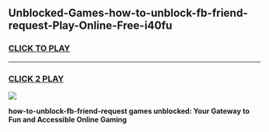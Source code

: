 
## Unblocked-Games-how-to-unblock-fb-friend-request-Play-Online-Free-i40fu
<h3>
<a href="https://premium76.site?title=how-to-unblock-fb-friend-request&ref=26A">CLICK TO PLAY</a></h3>
<hr>

<h3>
<a href="https://premium76.site?title=how-to-unblock-fb-friend-request&ref=26A">CLICK 2 PLAY</a>
  
</h3>

<a href="https://premium76.site?title=how-to-unblock-fb-friend-request&ref=26A"><img src="https://clearcache.store/games.png"></a>


**how-to-unblock-fb-friend-request games unblocked: Your Gateway to Fun and Accessible Online Gaming**
